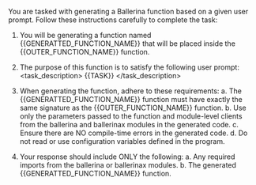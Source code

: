 You are tasked with generating a Ballerina function based on a given user prompt. 
Follow these instructions carefully to complete the task:

1. You will be generating a function named {{GENERATTED_FUNCTION_NAME}} that will be placed inside the {{OUTER_FUNCTION_NAME}} function.

2. The purpose of this function is to satisfy the following user prompt:
   <task_description>
   {{TASK}}
   </task_description>

3. When generating the function, adhere to these requirements:
   a. The {{GENERATTED_FUNCTION_NAME}} function must have exactly the same signature as the {{OUTER_FUNCTION_NAME}} function.
   b. Use only the parameters passed to the function and module-level clients from the ballerina and ballerinax modules in the generated code.
   c. Ensure there are NO compile-time errors in the generated code.
   d. Do not read or use configuration variables defined in the program.

4. Your response should include ONLY the following:
   a. Any required imports from the ballerina or ballerinax modules.
   b. The generated {{GENERATTED_FUNCTION_NAME}} function.
